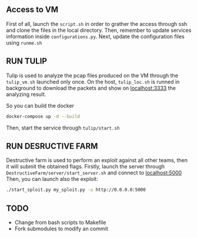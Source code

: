 ## Access to VM
First of all, launch the `script.sh` in order to grather the access through ssh and clone the files in the local directory.
Then, remember to update services information inside `configurations.py`.
Next, update the configuration files using `runme.sh`
## RUN TULIP
Tulip is used to analyze the pcap files produced on the VM through the `tulip_vm.sh` launched only once. 
On the host, `tulip_loc.sh` is runned in background to download the packets and show on [localhost:3333](https://localhost:3333) the analyzing result.

So you can build the docker
```bash
docker-compose up -d --build
```
Then, start the service through `tulip/start.sh`
## RUN DESRUCTIVE FARM 
Destructive farm is used to perform an exploit against all other teams, then it will submit the obtained flags.
Firstly, launch the server through `DestructiveFarm/server/start_server.sh` and connect to [localhost:5000](https://localhost:5000) 
Then, you can launch also the exploit:
```bash
./start_sploit.py my_sploit.py -u http://0.0.0.0:5000
```

## TODO
- Change from bash scripts to Makefile
- Fork submodules to modify an commit
